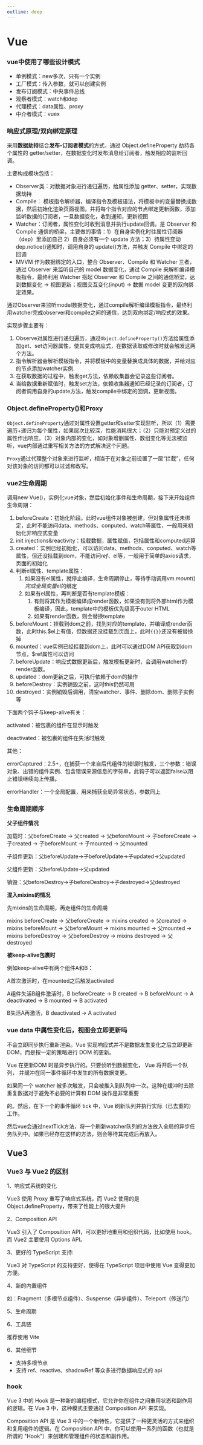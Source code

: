 ```yaml
---
outline: deep
---
```




# Vue

### vue中使用了哪些设计模式

- 单例模式：new多次，只有一个实例
- 工厂模式：传入参数，就可以创建实例
- 发布订阅模式：中央事件总线
- 观察者模式：watch和dep
- 代理模式：data属性、proxy
- 中介者模式：vuex



### 响应式原理/双向绑定原理

采用**数据劫持**结合**发布-订阅者模式**的方式，通过 Object.defineProperty 劫持各个属性的 getter/setter，在数据变化时发布消息给订阅者，触发相应的监听回调。

主要构成模块包括：

- Observer类：对数据对象进行递归遍历，给属性添加 getter、setter，实现数据劫持
- Compile： 模板指令解析器，编译指令及模板语法，将模板中的变量替换成数据，然后初始化渲染页面视图，并将每个指令对应的节点绑定更新函数，添加监听数据的订阅者，一旦数据变化，收到通知，更新视图
- Watcher：订阅者，属性变化时收到消息并执行update回调。是 Observer 和 Compile 通信的桥梁，主要做的事情：1）在自身实例化时往属性订阅器（dep）里添加自己 2）自身必须有一个 update 方法；3）待属性变动 dep.notice()通知时，调用自身的 update()方法，并触发 Compile 中绑定的回调
- MVVM 作为数据绑定的入口，整合 Observer、Compile 和 Watcher 三者，通过 Observer 来监听自己的 model 数据变化，通过 Compile 来解析编译模板指令，最终利用 Watcher 搭起 Observer 和 Compile 之间的通信桥梁，达到数据变化 -> 视图更新；视图交互变化(input) -> 数据 model 变更的双向绑定效果。

通过Observer来监听model数据变化，通过compile解析编译模板指令，最终利用watcher完成observer和compile之间的通信，达到双向绑定/响应式的效果。

实现步骤主要有：

1. Observe对属性进行递归遍历，通过`Object.defineProperty()`方法给属性添加get、set访问器属性，使其变成响应式，在数据读取或修改时就会触发这两个方法。
2. 指令解析器会解析模板指令，并将模板中的变量替换成具体的数据，并给对应的节点添加watcher实例.
3. 在获取数据的过程中，触发get方法，依赖收集器会记录这些订阅者。
4. 当给数据重新赋值时，触发set方法，依赖收集器通知已经记录的订阅者，订阅者调用自身的update方法，触发compile中绑定的回调，更新视图。



### Object.defineProperty()和Proxy

`Object.defineProperty`通过对属性设置getter和setter实现监听，所以（1）需要遍历+递归为每个属性，如果层次比较深，性能消耗很大；（2）只能对预定义过的属性作出响应。（3）对象内部的变化，如对象增删属性、数组变化等无法被监听，vue内部通过重写相关方法的方式解决这个问题。

`Proxy`通过代理整个对象来进行监听，相当于在对象之前设置了一层“拦截”，任何对该对象的访问都可以过滤和改写。



### vue2生命周期

调用new Vue()，实例化vue对象，然后初始化事件和生命周期，接下来开始组件生命周期：

1. beforeCreate：初始化阶段。此时vue组件对象被创建，但对象属性还未绑定，此时不能访问data、methods、conputed、watch等属性，一般用来初始化非响应式变量
2. init injections&reactivity：挂载数据，属性赋值，包括属性和computed运算
3. created：实例已经初始化，可以访问data、methods、conputed、watch等属性，但还没挂载到dom，不能访问$ref、$el等，一般用于简单的axios请求，页面的初始化
4. 判断el属性、template属性：
   1. 如果没有el属性，就停止编译，生命周期停止，等待手动调用vm.$mount()完成全局变量$el的绑定
   2. 如果有el属性，再判断是否有template模板：
      1. 有则将其作为模板编译成render函数，如果没有则将外部html作为模板编译，因此，template中的模板优先级高于outer HTML
      2. 如果有render函数，则会替换template
5. beforeMount：挂载到dom之前，找到对应的template，并编译成render函数，此时this.$el上有值，但数据还没挂载到页面上，此时`{{}}`还没有被替换掉
6. mounted：vue实例已经挂载到dom上，此时可以通过DOM API获取到dom节点，$ref属性可以访问
7. beforeUpdate：响应式数据更新后，触发模板更新时，会调用watcher的render函数。
8. updated：dom更新之后，可执行依赖于dom的操作
9. beforeDestroy：实例销毁之前，这时this仍然可用
10. destroyed：实例销毁后调用，清空watcher、事件、删除dom、删除子实例等

下面两个钩子与keep-alive有关：

activated：被包裹的组件在显示时触发

deactivated：被包裹的组件在失活时触发

其他：

errorCaptured：2.5+，在捕获一个来自后代组件的错误时触发，三个参数：错误对象、出错的组件实例、包含错误来源信息的字符串，此钩子可以返回false以阻止错误继续向上传播。

errorHandler：一个全局配置，用来捕获全局异常状态，参数同上



### 生命周期顺序

**父子组件情况**

加载时：父beforeCreate -> 父created -> 父beforeMount -> 子beforeCreate -> 子created -> 子beforeMount -> 子mounted -> 父mounted

子组件更新：父beforeUpdate->子beforeUpdate->子updated->父updated

父组件更新：父beforeUpdate->父updated

销毁：父beforeDestroy->子beforeDestroy->子destroyed->父destroyed

**混入mixins的情况**

先mixins的生命周期，再走组件的生命周期

mixins beforeCreate -> 父beforeCreate -> mixins created -> 父created -> mixins beforeMount -> 父beforeMount -> mixins mounted -> 父mounted -> mixins beforeDestroy -> 父beforeDestroy -> mixins destroyed -> 父destroyed

**被keep-alive包裹时**

例如keep-alive中有两个组件A和B：

A首次激活时，在mounted之后触发activated

A组件失活B组件激活时，B beforeCreate -> B created -> B beforeMount -> A deactivated -> B mounted -> B activated

B失活A再激活，B deactivated -> A activated





### vue data 中属性变化后，视图会立即更新吗

不会立即同步执行重新渲染。Vue 实现响应式并不是数据发生变化之后立即更新 DOM，而是按一定的策略进行 DOM 的更新。

Vue 在更新DOM 时是异步执行的。只要侦听到数据变化， Vue 将开启一个队列， 并缓冲在同一事件循环中发生的所有数据变更。

如果同一个 watcher 被多次触发，只会被推入到队列中一次。这种在缓冲时去除重复数据对于避免不必要的计算和 DOM 操作是非常重要 

的。然后，在下一个的事件循环 tick 中，Vue 刷新队列并执行实际（已去重的）工作。

然后vue会通过nextTick方法，将一个刷新watcher队列的方法放入全局的异步任务队列中。如果已经存在这样的方法，则会等待其完成后再放入。



## Vue3

### Vue3 与 Vue2 的区别

1、响应式系统的变化

Vue3 使用 Proxy 重写了响应式系统，而 Vue2 使用的是 Object.defineProperty，带来了性能上的很大提升

2、Composition API

Vue3 引入了 Composition API，可以更好地重用和组织代码，比如使用 hook。而 Vue2 主要使用 Options API。

3、更好的 TypeScript 支持:

Vue3 对 TypeScript 的支持更好，使得在 TypeScript 项目中使用 Vue 变得更加方便。

4、新的内置组件

如：Fragment（多根节点组件）、Suspense（异步组件）、Teleport（传送门）

5、生命周期

6、工具链

推荐使用 Vite

6、其他细节

- 支持多根节点
- 支持 ref、reactive、shadowRef 等众多进行数据响应式的 api



### hook

Vue 3 中的 Hook 是一种新的编程模式，它允许你在组件之间重用状态和副作用的逻辑。在 Vue 3 中，这种模式主要通过 Composition API 来实现。  

Composition API 是 Vue 3 中的一个新特性，它提供了一种更灵活的方式来组织和复用组件的逻辑。在 Composition API 中，你可以使用一系列的函数（也就是所谓的 "Hook"）来创建和管理组件的状态和副作用。 
